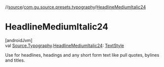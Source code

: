 //[source](../../index.md)/[com.gu.source.presets.typography](index.md)/[HeadlineMediumItalic24](-headline-medium-italic24.md)

# HeadlineMediumItalic24

[androidJvm]\
val [Source.Typography](../com.gu.source/-source/-typography/index.md).[HeadlineMediumItalic24](-headline-medium-italic24.md): [TextStyle](https://developer.android.com/reference/kotlin/androidx/compose/ui/text/TextStyle.html)

Use for headlines, headings and any short form text like pull quotes, bylines and titles.
